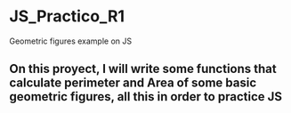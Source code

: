 # JS_Practico_R1
Geometric figures example on JS

## On this proyect, I will write some functions that calculate perimeter and Area of some basic geometric figures, all this in order to practice JS
